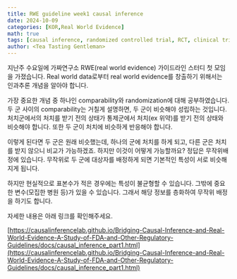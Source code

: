 ```yaml
---
title: RWE guideline week1 causal inference
date: 2024-10-09
categories: [KOR,Real World Evidence]
math: true
tags: [causal inference, randomized controlled trial, RCT, clinical trial]     # TAG names should always be lowercase
author: <Tea Tasting Gentleman>
---
```


지난주 수요일에 가짜연구소 RWE(real world evidence) 가이드라인 스터디 첫 모임을 가졌습니다. Real world data로부터 real world evidence를 창출하기 위해서는 인과추론 개념을 알아야 합니다.

가장 중요한 개념 중 하나인 comparability와 randomization에 대해 공부하였습니다. 두 군 사이의 comparability는 거칠게 설명하면, 두 군이 비슷해야 성립하는 것입니다. 처치군에서의 처치를 받기 전의 상태가 통제군에서 처치(ex 위약)를 받기 전의 상태와 비슷해야 합니다. 또한 두 군이 처치에 비슷하게 반응해야 합니다.

이렇게 된다면 두 군은 원래 비슷했는데, 하나의 군에 처치를 하게 되고, 다른 군은 처치를 받지 않으니 비교가 가능하겠죠. 하지만 이것이 어떻게 가능할까요? 정답은 무작위배정에 있습니다. 무작위로 두 군에 대상자를 배정하게 되면 기본적인 특성이 서로 비슷해지게 됩니다.

하지만 현실적으로 표본수가 적은 경우에는 특성이 불균형할 수 있습니다. 그밖에 중요한 변수(모집한 병원 등)가 있을 수 있습니다. 그래서 해당 정보를 층화하여 무작위 배정을 하기도 합니다.

자세한 내용은 아래 링크를 확인해주세요.

[https://causalinferencelab.github.io/Bridging-Causal-Inference-and-Real-World-Evidence-A-Study-of-FDA-and-Other-Regulatory-Guidelines/docs/causal_inference_part1.html](https://causalinferencelab.github.io/Bridging-Causal-Inference-and-Real-World-Evidence-A-Study-of-FDA-and-Other-Regulatory-Guidelines/docs/causal_inference_part1.html)